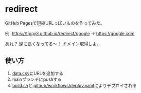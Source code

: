 # redirect

GitHub Pagesで短縮URLっぽいものを作ってみた。

例: https://tippy3.github.io/redirect/google → https://google.com

あれ？ 逆に長くなってる〜！ ドメイン取得しよ。

## 使い方

1. [data.csv](data.csv)にURLを追加する
2. mainブランチにpushする
3. [build.sh](build.sh)と[.github/workflows/deploy.yaml](.github/workflows/deploy.yaml)によりデプロイされる
